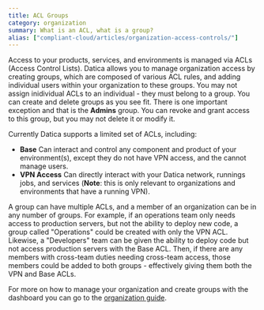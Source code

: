 ```yaml
---
title: ACL Groups
category: organization
summary: What is an ACL, what is a group?
alias: ["compliant-cloud/articles/organization-access-controls/"]
---
```

Access to your products, services, and environments is managed via ACLs (Access Control Lists). Datica allows you to manage organization access by creating groups, which are composed of various ACL rules, and adding individual users within your organization to these groups. You may not assign inidividual ACLs to an individual - they must belong to a group. You can create and delete groups as you see fit. There is one important exception and that is the **Admins** group. You can revoke and grant access to this group, but you may not delete it or modify it.

Currently Datica supports a limited set of ACLs, including:

* **Base** Can interact and control any component and product of your environment(s), except they do not have VPN access, and the cannot manage users.
* **VPN Access** Can directly interact with your Datica network, runnings jobs, and services (**Note**: this is only relevant to organizations and environments that have a running VPN).

A group can have multiple ACLs, and a member of an organization can be in any number of groups. For example, if an operations team only needs access to production servers, but not the ability to deploy new code, a group called "Operations" could be created with only the VPN ACL. Likewise, a "Developers" team can be given the ability to deploy code but not access production servers with the Base ACL. Then, if there are any members with cross-team duties needing cross-team access, those members could be added to both groups - effectively giving them both the VPN and Base ACLs.

For more on how to manage your organization and create groups with the dashboard you can go to the [organization guide](/compliant-cloud/articles/organization-addremove-users/).

